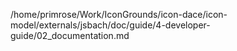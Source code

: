 /home/primrose/Work/IconGrounds/icon-dace/icon-model/externals/jsbach/doc/guide/4-developer-guide/02_documentation.md